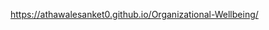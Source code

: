 [https://athawalesanket0.github.io/Organizational-Wellbeing/
](https://dev.organisationalwellbeing.net/)
